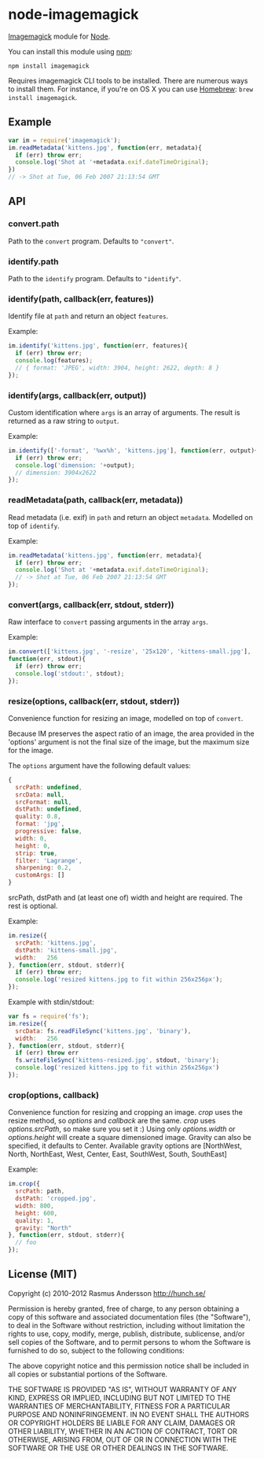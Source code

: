 # node-imagemagick

[Imagemagick](http://www.imagemagick.org/) module for [Node](http://nodejs.org/).

You can install this module using [npm](http://github.com/isaacs/npm):

    npm install imagemagick

Requires imagemagick CLI tools to be installed. There are numerous ways to install them. For instance, if you're on OS X you can use [Homebrew](http://mxcl.github.com/homebrew/): `brew install imagemagick`.

## Example

```javascript
var im = require('imagemagick');
im.readMetadata('kittens.jpg', function(err, metadata){
  if (err) throw err;
  console.log('Shot at '+metadata.exif.dateTimeOriginal);
})
// -> Shot at Tue, 06 Feb 2007 21:13:54 GMT
```

## API

### convert.path

Path to the `convert` program. Defaults to `"convert"`.

### identify.path

Path to the `identify` program. Defaults to `"identify"`.

### identify(path, callback(err, features))

Identify file at `path` and return an object `features`.

Example:

```javascript
im.identify('kittens.jpg', function(err, features){
  if (err) throw err;
  console.log(features);
  // { format: 'JPEG', width: 3904, height: 2622, depth: 8 }
});
```

### identify(args, callback(err, output))

Custom identification where `args` is an array of arguments. The result is returned as a raw string to `output`.

Example:

```javascript
im.identify(['-format', '%wx%h', 'kittens.jpg'], function(err, output){
  if (err) throw err;
  console.log('dimension: '+output);
  // dimension: 3904x2622
});
```

### readMetadata(path, callback(err, metadata))

Read metadata (i.e. exif) in `path` and return an object `metadata`. Modelled on top of `identify`.

Example:

```javascript
im.readMetadata('kittens.jpg', function(err, metadata){
  if (err) throw err;
  console.log('Shot at '+metadata.exif.dateTimeOriginal);
  // -> Shot at Tue, 06 Feb 2007 21:13:54 GMT
});
```

### convert(args, callback(err, stdout, stderr))

Raw interface to `convert` passing arguments in the array `args`.

Example:

```javascript
im.convert(['kittens.jpg', '-resize', '25x120', 'kittens-small.jpg'], 
function(err, stdout){
  if (err) throw err;
  console.log('stdout:', stdout);
});
```

### resize(options, callback(err, stdout, stderr))

Convenience function for resizing an image, modelled on top of `convert`. 

Because IM preserves the aspect ratio of an image, the area provided in the 'options' argument is not the final size of the image, but the maximum size for the image.

The `options` argument have the following default values:

```javascript
{
  srcPath: undefined,
  srcData: null,
  srcFormat: null,
  dstPath: undefined,
  quality: 0.8,
  format: 'jpg',
  progressive: false,
  width: 0,
  height: 0,
  strip: true,
  filter: 'Lagrange',
  sharpening: 0.2,
  customArgs: []
}
```

srcPath, dstPath and (at least one of) width and height are required. The rest is optional.

Example:

```javascript
im.resize({
  srcPath: 'kittens.jpg',
  dstPath: 'kittens-small.jpg',
  width:   256
}, function(err, stdout, stderr){
  if (err) throw err;
  console.log('resized kittens.jpg to fit within 256x256px');
});
```

Example with stdin/stdout:

```javascript
var fs = require('fs');
im.resize({
  srcData: fs.readFileSync('kittens.jpg', 'binary'),
  width:   256
}, function(err, stdout, stderr){
  if (err) throw err
  fs.writeFileSync('kittens-resized.jpg', stdout, 'binary');
  console.log('resized kittens.jpg to fit within 256x256px')
});
```

### crop(options, callback) ###
Convenience function for resizing and cropping an image. _crop_ uses the resize method, so _options_ and _callback_ are the same. _crop_ uses _options.srcPath_, so make sure you set it :) Using only _options.width_ or _options.height_ will create a square dimensioned image.  Gravity can also be specified, it defaults to Center.   Available gravity options are [NorthWest, North, NorthEast, West, Center, East, SouthWest, South, SouthEast]

Example:

```javascript
im.crop({
  srcPath: path,
  dstPath: 'cropped.jpg',
  width: 800,
  height: 600,
  quality: 1,
  gravity: "North"
}, function(err, stdout, stderr){
  // foo
});
```

## License (MIT)

Copyright (c) 2010-2012 Rasmus Andersson <http://hunch.se/>

Permission is hereby granted, free of charge, to any person obtaining a copy
of this software and associated documentation files (the "Software"), to deal
in the Software without restriction, including without limitation the rights
to use, copy, modify, merge, publish, distribute, sublicense, and/or sell
copies of the Software, and to permit persons to whom the Software is
furnished to do so, subject to the following conditions:

The above copyright notice and this permission notice shall be included in
all copies or substantial portions of the Software.

THE SOFTWARE IS PROVIDED "AS IS", WITHOUT WARRANTY OF ANY KIND, EXPRESS OR
IMPLIED, INCLUDING BUT NOT LIMITED TO THE WARRANTIES OF MERCHANTABILITY,
FITNESS FOR A PARTICULAR PURPOSE AND NONINFRINGEMENT. IN NO EVENT SHALL THE
AUTHORS OR COPYRIGHT HOLDERS BE LIABLE FOR ANY CLAIM, DAMAGES OR OTHER
LIABILITY, WHETHER IN AN ACTION OF CONTRACT, TORT OR OTHERWISE, ARISING FROM,
OUT OF OR IN CONNECTION WITH THE SOFTWARE OR THE USE OR OTHER DEALINGS IN
THE SOFTWARE.
